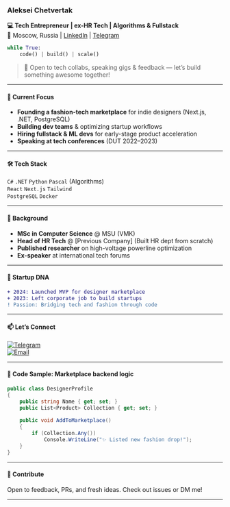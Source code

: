 ### **Aleksei Chetvertak**  
**💻 Tech Entrepreneur | ex-HR Tech | Algorithms & Fullstack**  
📍 Moscow, Russia | [LinkedIn](https://linkedin.com/in/your-profile) | [Telegram](https://t.me/yourhandle)  

```python
while True:
    code() | build() | scale()
```

> 💬 Open to tech collabs, speaking gigs & feedback — let’s build something awesome together!

---

#### **🚀 Current Focus**  
- **Founding a fashion-tech marketplace** for indie designers (Next.js, .NET, PostgreSQL)  
- **Building dev teams** & optimizing startup workflows  
- **Hiring fullstack & ML devs** for early-stage product acceleration  
- **Speaking at tech conferences** (DUT 2022–2023)  

---

#### **🛠️ Tech Stack**  
`C#` `.NET` `Python` `Pascal` (Algorithms)  
`React` `Next.js` `Tailwind`  
`PostgreSQL` `Docker`  

---

#### **📜 Background**  
- **MSc in Computer Science** @ MSU (VMK)  
- **Head of HR Tech** @ [Previous Company] (Built HR dept from scratch)  
- **Published researcher** on high-voltage powerline optimization  
- **Ex-speaker** at international tech forums  

---

#### **🌱 Startup DNA**  
```diff
+ 2024: Launched MVP for designer marketplace  
+ 2023: Left corporate job to build startups  
! Passion: Bridging tech and fashion through code  
```

---

#### **📫 Let’s Connect**  
[![Telegram](https://img.shields.io/badge/Telegram-@yourhandle-blue?style=flat&logo=telegram)](https://t.me/ebrandalex)  
[![Email](https://img.shields.io/badge/Email-aleksei.tschetvertak@gmail.com-red?style=flat&logo=gmail)](mailto:aleksei.tschetvertak@gmail.com)  

---

#### **🧩 Code Sample: Marketplace backend logic**
```csharp
public class DesignerProfile 
{
    public string Name { get; set; }
    public List<Product> Collection { get; set; }
    
    public void AddToMarketplace() 
    {
        if (Collection.Any())
            Console.WriteLine("✨ Listed new fashion drop!");
    }
}
```

---

#### 🤝 **Contribute**
Open to feedback, PRs, and fresh ideas. Check out issues or DM me!

---

